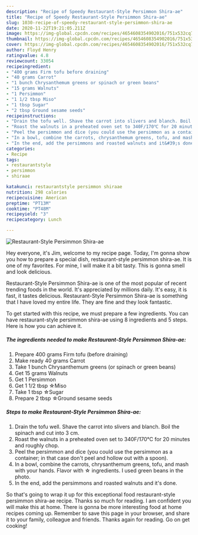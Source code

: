 ```yaml
---
description: "Recipe of Speedy Restaurant-Style Persimmon Shira-ae"
title: "Recipe of Speedy Restaurant-Style Persimmon Shira-ae"
slug: 1030-recipe-of-speedy-restaurant-style-persimmon-shira-ae
date: 2020-11-22T19:21:05.211Z
image: https://img-global.cpcdn.com/recipes/4654608354902016/751x532cq70/restaurant-style-persimmon-shira-ae-recipe-main-photo.jpg
thumbnail: https://img-global.cpcdn.com/recipes/4654608354902016/751x532cq70/restaurant-style-persimmon-shira-ae-recipe-main-photo.jpg
cover: https://img-global.cpcdn.com/recipes/4654608354902016/751x532cq70/restaurant-style-persimmon-shira-ae-recipe-main-photo.jpg
author: Floyd Henry
ratingvalue: 4.8
reviewcount: 33054
recipeingredient:
- "400 grams Firm tofu before draining"
- "40 grams Carrot"
- "1 bunch Chrysanthemum greens or spinach or green beans"
- "15 grams Walnuts"
- "1 Persimmon"
- "1 1/2 tbsp Miso"
- "1 tbsp Sugar"
- "2 tbsp Ground sesame seeds"
recipeinstructions:
- "Drain the tofu well. Shave the carrot into slivers and blanch. Boil the spinach and cut into 3 cm."
- "Roast the walnuts in a preheated oven set to 340F/170℃ for 20 minutes and roughly chop."
- "Peel the persimmon and dice (you could use the persimmon as a container; in that case don&#39;t peel and hollow out with a spoon)."
- "In a bowl, combine the carrots, chrysanthemum greens, tofu, and mash with your hands. Flavor with ☆ ingredients. I used green beans in the photo."
- "In the end, add the persimmons and roasted walnuts and it&#39;s done."
categories:
- Recipe
tags:
- restaurantstyle
- persimmon
- shiraae

katakunci: restaurantstyle persimmon shiraae 
nutrition: 298 calories
recipecuisine: American
preptime: "PT13M"
cooktime: "PT48M"
recipeyield: "3"
recipecategory: Lunch

---
```



![Restaurant-Style Persimmon Shira-ae](https://img-global.cpcdn.com/recipes/4654608354902016/751x532cq70/restaurant-style-persimmon-shira-ae-recipe-main-photo.jpg)

Hey everyone, it's Jim, welcome to my recipe page. Today, I'm gonna show you how to prepare a special dish, restaurant-style persimmon shira-ae. It is one of my favorites. For mine, I will make it a bit tasty. This is gonna smell and look delicious.



Restaurant-Style Persimmon Shira-ae is one of the most popular of recent trending foods in the world. It's appreciated by millions daily. It's easy, it is fast, it tastes delicious. Restaurant-Style Persimmon Shira-ae is something that I have loved my entire life. They are fine and they look fantastic.


To get started with this recipe, we must prepare a few ingredients. You can have restaurant-style persimmon shira-ae using 8 ingredients and 5 steps. Here is how you can achieve it.

<!--inarticleads1-->

##### The ingredients needed to make Restaurant-Style Persimmon Shira-ae:

1. Prepare 400 grams Firm tofu (before draining)
1. Make ready 40 grams Carrot
1. Take 1 bunch Chrysanthemum greens (or spinach or green beans)
1. Get 15 grams Walnuts
1. Get 1 Persimmon
1. Get 1 1/2 tbsp ☆Miso
1. Take 1 tbsp ☆Sugar
1. Prepare 2 tbsp ☆Ground sesame seeds




<!--inarticleads2-->

##### Steps to make Restaurant-Style Persimmon Shira-ae:

1. Drain the tofu well. Shave the carrot into slivers and blanch. Boil the spinach and cut into 3 cm.
1. Roast the walnuts in a preheated oven set to 340F/170℃ for 20 minutes and roughly chop.
1. Peel the persimmon and dice (you could use the persimmon as a container; in that case don&#39;t peel and hollow out with a spoon).
1. In a bowl, combine the carrots, chrysanthemum greens, tofu, and mash with your hands. Flavor with ☆ ingredients. I used green beans in the photo.
1. In the end, add the persimmons and roasted walnuts and it&#39;s done.




So that's going to wrap it up for this exceptional food restaurant-style persimmon shira-ae recipe. Thanks so much for reading. I am confident you will make this at home. There is gonna be more interesting food at home recipes coming up. Remember to save this page in your browser, and share it to your family, colleague and friends. Thanks again for reading. Go on get cooking!
